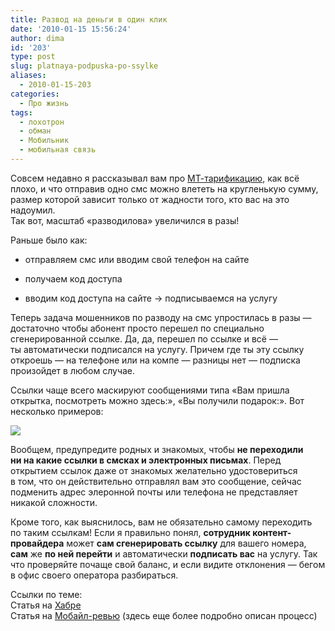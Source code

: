 ```yaml
---
title: Развод на деньги в один клик
date: '2010-01-15 15:56:24'
author: dima
id: '203'
type: post
slug: platnaya-podpuska-po-ssylke
aliases: 
  - 2010-01-15-203
categories:
  - Про жизнь
tags:
  - лохотрон
  - обман
  - Мобильник
  - мобильная связь
---
```


Совсем недавно я рассказывал вам про [МТ-тарификацию](/blog/2010-01-06-199), как всё плохо, и что отправив одно смс можно влететь на кругленькую сумму, размер которой зависит только от жадности того, кто вас на это надоумил.  
Так вот, масштаб «разводилова» увеличился в разы!

Раньше было как:  

  
*   отправляем смс или вводим свой телефон на сайте  
    
*   получаем код доступа  
    
*   вводим код доступа на сайте → подписываемся на услугу  
    

Теперь задача мошенников по разводу на смс упростилась в разы — достаточно чтобы абонент просто перешел по специально сгенерированной ссылке. Да, да, перешел по ссылке и всё — ты автоматически подписался на услугу. Причем где ты эту ссылку откроешь — на телефоне или на компе — разницы нет — подписка произойдет в любом случае.

Ссылки чаще всего маскируют сообщениями типа «Вам пришла открытка, посмотреть можно здесь:», «Вы получили подарок:». Вот несколько примеров:

[![](/uploads/_bl/2/s37648685.jpg)](/uploads/_bl/2/37648685.jpg "Нажмите, для просмотра в полном размере...")

Вообщем, предупредите родных и знакомых, чтобы **не переходили ни на какие ссылки в смсках и электронных письмах**. Перед открытием ссылок даже от знакомых желательно удостовериться в том, что он действительно отправлял вам это сообщение, сейчас подменить адрес элеронной почты или телефона не представляет никакой сложности.

Кроме того, как выяснилось, вам не обязательно самому переходить по таким ссылкам! Если я правильно понял, **сотрудник контент-провайдера** может **сам сгенерировать ссылку** для вашего номера, **сам** же **по ней перейти** и автоматически **подписать вас** на услугу. Так что проверяйте почаще свой баланс, и если видите отклонения — бегом в офис своего оператора разбираться.

Ссылки по теме:  
Статья на [Хабре](https://habrahabr.ru/blogs/telecom/80816/)  
Статья на [Мобайл-ревью](https://www.mobile-review.com/articles/2010/mobipage-content.shtml) (здесь еще более подробно описан процесс)